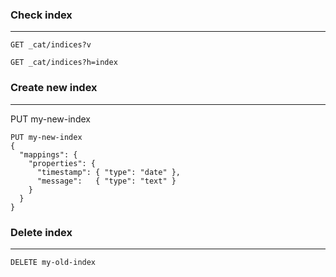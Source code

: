 ### Check index
---

```http
GET _cat/indices?v
```

```http
GET _cat/indices?h=index
```

### Create new index
---

PUT my-new-index

```http
PUT my-new-index
{
  "mappings": {
    "properties": {
      "timestamp": { "type": "date" },
      "message":   { "type": "text" }
    }
  }
}
```

### Delete index
---

```http
DELETE my-old-index
```